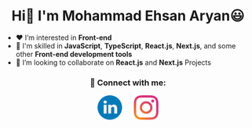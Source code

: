 <h1 align="center">Hi👋 I'm Mohammad Ehsan Aryan😃</h1>

- ❤️ I’m interested in **Front-end**
- 💼 I'm skilled in **JavaScript**, **TypeScript**, **React.js**, **Next.js**, and some other **Front-end development tools**
- 👯 I’m looking to collaborate on **React.js** and **Next.js** Projects
  
<h3 align="center">💬 Connect with me:</h3>
<div align="center">
<a href="https://www.linkedin.com/in/ehsan-aryan-b32183223"><img width="50px" height="50px" alt="My LiknedIn!" src="./assets/linkedin-icon.png"/></a> &nbsp;&nbsp;&nbsp;&nbsp;
<a href="https://instagram.com/itsehs4n"><img width="50px" height="50px" alt="My Instagram!" src="./assets/instagram-icon.png"/></a>
</div>